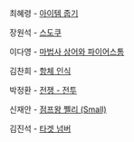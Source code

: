 최혜령 - [아이템 줍기](https://school.programmers.co.kr/learn/courses/30/lessons/87694)

장원석 - [스도쿠](https://www.acmicpc.net/problem/2580)

이다영 - [마법사 상어와 파이어스톰](https://www.acmicpc.net/problem/20058)

김찬희 - [항체 인식](https://www.acmicpc.net/problem/22352)

박정환 - [전쟁 - 전투](https://www.acmicpc.net/problem/1303)

신재안 - [점프왕 쩰리 (Small)](https://www.acmicpc.net/problem/16173)

김진석 - [타겟 넘버](https://school.programmers.co.kr/learn/courses/30/lessons/43165)

